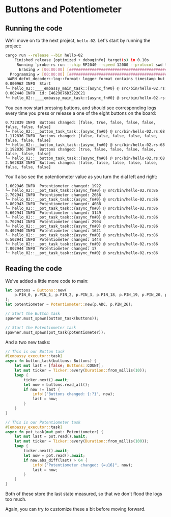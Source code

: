 # Buttons and Potentiometer

## Running the code

We'll move on to the next project, `hello-02`. Let's start by running the project:

```sh
cargo run --release --bin hello-02
    Finished release [optimized + debuginfo] target(s) in 0.10s
     Running `probe-rs run --chip RP2040 --speed 12000 --protocol swd target/thumbv6m-none-eabi/release/hello-02`
      Erasing ✔ [00:00:00] [######################################################] 28.00 KiB/28.00 KiB @ 74.12 KiB/s (eta 0s )
  Programming ✔ [00:00:00] [#####################################################] 28.00 KiB/28.00 KiB @ 115.92 KiB/s (eta 0s )    Finished in 0.631s
 WARN defmt_decoder::log::format: logger format contains timestamp but no timestamp implementation was provided; consider removing the timestamp (`{t}` or `{T}`) from the logger format or provide a `defmt::timestamp!` implementation
0.000962 INFO  Start
└─ hello_02::____embassy_main_task::{async_fn#0} @ src/bin/hello-02.rs:35
0.002448 INFO  id: E4629076D3222C21
└─ hello_02::____embassy_main_task::{async_fn#0} @ src/bin/hello-02.rs:39
```

You can now start pressing buttons, and should see corresponding logs every time you press or
release a one of the eight buttons on the board:

```text
0.732839 INFO  Buttons changed: [false, true, false, false, false, false, false, false]
└─ hello_02::__button_task_task::{async_fn#0} @ src/bin/hello-02.rs:68
1.112836 INFO  Buttons changed: [false, false, false, false, false, false, false, false]
└─ hello_02::__button_task_task::{async_fn#0} @ src/bin/hello-02.rs:68
2.192836 INFO  Buttons changed: [true, false, false, false, false, false, false, false]
└─ hello_02::__button_task_task::{async_fn#0} @ src/bin/hello-02.rs:68
2.562838 INFO  Buttons changed: [false, false, false, false, false, false, false, false]
```

You'll also see the potentiometer value as you turn the dial left and right:

```text
1.602946 INFO  Potentiometer changed: 1922
└─ hello_02::__pot_task_task::{async_fn#0} @ src/bin/hello-02.rs:86
2.702941 INFO  Potentiometer changed: 2666
└─ hello_02::__pot_task_task::{async_fn#0} @ src/bin/hello-02.rs:86
3.802943 INFO  Potentiometer changed: 4088
└─ hello_02::__pot_task_task::{async_fn#0} @ src/bin/hello-02.rs:86
5.602941 INFO  Potentiometer changed: 3149
└─ hello_02::__pot_task_task::{async_fn#0} @ src/bin/hello-02.rs:86
5.702941 INFO  Potentiometer changed: 2904
└─ hello_02::__pot_task_task::{async_fn#0} @ src/bin/hello-02.rs:86
6.402940 INFO  Potentiometer changed: 1621
└─ hello_02::__pot_task_task::{async_fn#0} @ src/bin/hello-02.rs:86
6.502941 INFO  Potentiometer changed: 1444
└─ hello_02::__pot_task_task::{async_fn#0} @ src/bin/hello-02.rs:86
7.002944 INFO  Potentiometer changed: 17
└─ hello_02::__pot_task_task::{async_fn#0} @ src/bin/hello-02.rs:86
```

## Reading the code

We've added a little more code to main:

```rust
let buttons = Buttons::new(
    p.PIN_0, p.PIN_1, p.PIN_2, p.PIN_3, p.PIN_18, p.PIN_19, p.PIN_20, p.PIN_21,
);
let potentiometer = Potentiometer::new(p.ADC, p.PIN_26);

// Start the Button task
spawner.must_spawn(button_task(buttons));

// Start the Potentiometer task
spawner.must_spawn(pot_task(potentiometer));
```

And a two new tasks:

```rust
// This is our Button task
#[embassy_executor::task]
async fn button_task(buttons: Buttons) {
    let mut last = [false; Buttons::COUNT];
    let mut ticker = Ticker::every(Duration::from_millis(10));
    loop {
        ticker.next().await;
        let now = buttons.read_all();
        if now != last {
            info!("Buttons changed: {:?}", now);
            last = now;
        }
    }
}

// This is our Potentiometer task
#[embassy_executor::task]
async fn pot_task(mut pot: Potentiometer) {
    let mut last = pot.read().await;
    let mut ticker = Ticker::every(Duration::from_millis(100));
    loop {
        ticker.next().await;
        let now = pot.read().await;
        if now.abs_diff(last) > 64 {
            info!("Potentiometer changed: {=u16}", now);
            last = now;
        }
    }
}
```

Both of these store the last state measured, so that we don't flood the logs too much.

Again, you can try to customize these a bit before moving forward.
